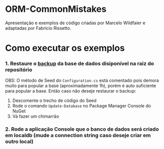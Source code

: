 # ORM-CommonMistakes

Apresentação e exemplos de código criadas por Marcelo Wildfaier e adaptadas por Fabrício Rissetto.

# Como executar os exemplos

### 1. Restaure o [backup](https://github.com/fabriciorissetto/ORM-CommonMistakes/blob/master/BancoDeDadosExemplo_Backup.rar) da base de dados disiponível na raiz do repositório

OBS: O método de Seed do `Configuration.cs` está comentado pois demora muito para popular a base (aproximadamente 1h), porém é auto suficiente para popular a base. Então caso não deseje restaurar o backup: 

1. Descomente o trecho de código do Seed
2. Rode o comando `Update-Database` no Package Manager Console do NuGet
3. Vá fazer um chimarrão

### 2. Rode a aplicação Console que o banco de dados será criado em localdb (mude a connection string caso deseje criar em outro local)

